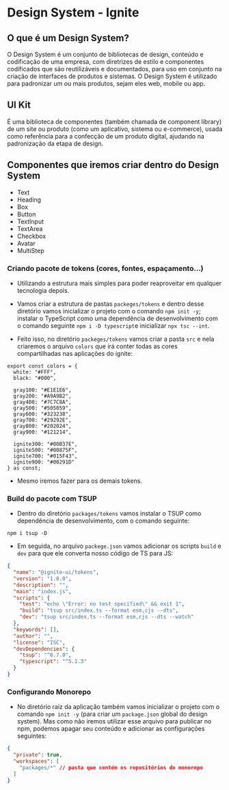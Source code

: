 # Design System - Ignite

## O que é um Design System?

O Design System é um conjunto de bibliotecas de design, conteúdo e codificação de uma empresa, com diretrizes de estilo e componentes codificados que são reutilizáveis e documentados, para uso em conjunto na criação de interfaces de produtos e sistemas. O Design System é utilizado para padronizar um ou mais produtos, sejam eles web, mobile ou app.

## UI Kit 

É uma biblioteca de componentes (também chamada de component library) de um site ou produto (como um aplicativo, sistema ou e-commerce), usada como referência para a confecção de um produto digital, ajudando na padronização da etapa de design.

## Componentes que iremos criar dentro do Design System

- Text
- Heading
- Box
- Button
- TextInput
- TextArea
- Checkbox
- Avatar
- MultiStep

### Criando pacote de tokens (cores, fontes, espaçamento...)

- Utilizando a estrutura mais simples para poder reaproveitar em qualquer tecnologia depois.

- Vamos criar a estrutura de pastas `packeges/tokens` e dentro desse diretório vamos inicializar o projeto com o comando `npm init -y`; instalar o TypeScript como uma dependência de desenvolvimento com o comando seguinte `npm i -D typescript`e inicializar `npx tsc --int`.

- Feito isso, no diretório `packeges/tokens` vamos criar a pasta `src` e nela criaremos o arquivo `colors` que irá conter todas as cores compartilhadas nas aplicações do ignite:

``` TS
export const colors = {
  white: "#FFF",
  black: "#000",

  gray100: "#E1E1E6",
  gray200: "#A9A9B2",
  gray400: "#7C7C8A",
  gray500: "#505059",
  gray600: "#323238",
  gray700: "#29292E",
  gray800: "#202024",
  gray900: "#121214",

  ignite300: "#00B37E",
  ignite500: "#00875F",
  ignite700: "#015F43",
  ignite900: "#00291D"
} as const;
```

- Mesmo iremos fazer para os demais tokens.

### Build do pacote com TSUP

- Dentro do diretório `packages/tokens` vamos instalar o TSUP como dependência de desenvolvimento, com o comando seguinte:

``` 
npm i tsup -D
```

- Em seguida, no arquivo `packege.json` vamos adicionar os scripts `build` e `dev` para que ele converta nosso código de TS para JS:

``` JSON
{
  "name": "@ignite-ui/tokens",
  "version": "1.0.0",
  "description": "",
  "main": "index.js",
  "scripts": {
    "test": "echo \"Error: no test specified\" && exit 1",
    "build": "tsup src/index.ts --format esm,cjs --dts",
    "dev": "tsup src/index.ts --format esm,cjs --dts --watch"
  },
  "keywords": [],
  "author": "",
  "license": "ISC",
  "devDependencies": {
    "tsup": "^6.7.0",
    "typescript": "^5.1.3"
  }
}
```

### Configurando Monorepo

- No diretório raiz da aplicação também vamos inicializar o projeto com o comando `npm init -y` (para criar um `package.json` global do design system). Mas como não iremos utilizar esse arquivo para publicar no npm, podemos apagar seu conteúdo e adicionar as configurações seguintes:

``` JSON
{
  "private": true,
  "workspaces": [
    "packages/*" // pasta que contém os repositórios do monorepo
  ]
}
```